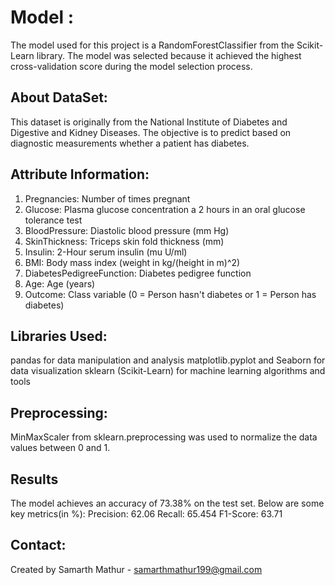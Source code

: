 # Model :
The model used for this project is a RandomForestClassifier from the Scikit-Learn library. The model was selected because it achieved the highest cross-validation score during the model selection process.

## About DataSet: 
  This dataset is originally from the National Institute of Diabetes and Digestive and Kidney Diseases. The objective is to predict based on diagnostic measurements whether a patient has diabetes.
## Attribute Information:
1) Pregnancies: Number of times pregnant
2) Glucose: Plasma glucose concentration a 2 hours in an oral glucose tolerance test
3) BloodPressure: Diastolic blood pressure (mm Hg)
4) SkinThickness: Triceps skin fold thickness (mm)
5) Insulin: 2-Hour serum insulin (mu U/ml)
6) BMI: Body mass index (weight in kg/(height in m)^2)
7) DiabetesPedigreeFunction: Diabetes pedigree function
8) Age: Age (years)
9) Outcome: Class variable (0 = Person hasn't diabetes or 1 = Person has diabetes)

## Libraries Used:
pandas for data manipulation and analysis matplotlib.pyplot and Seaborn for data visualization sklearn (Scikit-Learn) for machine learning algorithms and tools

## Preprocessing:
MinMaxScaler from sklearn.preprocessing was used to normalize the data values between 0 and 1.

## Results
The model achieves an accuracy of 73.38% on the test set. 
Below are some key metrics(in %):
Precision: 62.06 
Recall: 65.454
F1-Score: 63.71

## Contact:
Created by Samarth Mathur - samarthmathur199@gmail.com

